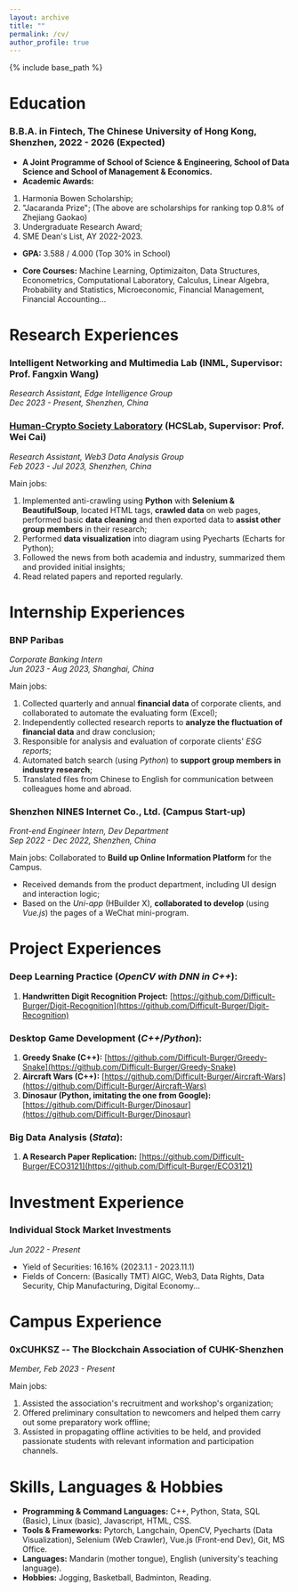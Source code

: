 ```yaml
---
layout: archive
title: ""
permalink: /cv/
author_profile: true
---
```


{% include base_path %}

Education
======
### **B.B.A. in Fintech, The Chinese University of Hong Kong, Shenzhen, 2022 - 2026 (Expected)**
* **A Joint Programme of School of Science & Engineering, School of Data Science and School of Management & Economics.**
* **Academic Awards:**
1. Harmonia Bowen Scholarship;
2. "Jacaranda Prize"; (The above are scholarships for ranking top 0.8% of Zhejiang Gaokao)
3. Undergraduate Research Award;
4. SME Dean's List, AY 2022-2023.

* **GPA:** 3.588 / 4.000 (Top 30% in School)

* **Core Courses:**
  Machine Learning, Optimizaiton, Data Structures, Econometrics, Computational Laboratory, Calculus, Linear Algebra, Probability and Statistics, Microeconomic, Financial Management, Financial Accounting...



Research Experiences 
======
### Intelligent Networking and Multimedia Lab (INML, Supervisor: Prof. Fangxin Wang)
*Research Assistant, Edge Intelligence Group*  
*Dec 2023 - Present, Shenzhen, China*

### [Human-Crypto Society Laboratory](https://hcslab.cuhk.edu.cn/) (HCSLab, Supervisor: Prof. Wei Cai)
*Research Assistant, Web3 Data Analysis Group*  
*Feb 2023 - Jul 2023, Shenzhen, China*

Main jobs:
1. Implemented anti-crawling using **Python** with **Selenium & BeautifulSoup**, located HTML tags, **crawled data** on web pages, performed basic **data cleaning** and then exported data to **assist other group members** in their research;
2. Performed **data visualization** into diagram using Pyecharts (Echarts for Python);
3. Followed the news from both academia and industry, summarized them and provided initial insights;
4. Read related papers and reported regularly.


Internship Experiences
======
### BNP Paribas
*Corporate Banking Intern*  
*Jun 2023 - Aug 2023, Shanghai, China*

Main jobs:
1. Collected quarterly and annual **financial data** of corporate clients, and collaborated to automate the evaluating form (Excel);
2. Independently collected research reports to **analyze the fluctuation of financial data** and draw conclusion;
3. Responsible for analysis and evaluation of corporate clients' *ESG reports*;
4. Automated batch search (using *Python*) to **support group members in industry research**;
5. Translated files from Chinese to English for communication between colleagues home and abroad.

### Shenzhen NINES Internet Co., Ltd. (Campus Start-up)
*Front-end Engineer Intern, Dev Department*  
*Sep 2022 - Dec 2022, Shenzhen, China*

Main jobs: Collaborated to **Build up Online Information Platform** for the Campus.
* Received demands from the product department, including UI design and interaction logic;
* Based on the *Uni-app* (HBuilder X), **collaborated to develop** (using *Vue.js*) the pages of a WeChat mini-program.


Project Experiences
======
### Deep Learning Practice (_OpenCV with DNN in C++_):

1. **Handwritten Digit Recognition Project:** [https://github.com/Difficult-Burger/Digit-Recognition](https://github.com/Difficult-Burger/Digit-Recognition)

### Desktop Game Development (_C++_/_Python_):
1. **Greedy Snake (C++):** [https://github.com/Difficult-Burger/Greedy-Snake](https://github.com/Difficult-Burger/Greedy-Snake)
2. **Aircraft Wars (C++):** [https://github.com/Difficult-Burger/Aircraft-Wars](https://github.com/Difficult-Burger/Aircraft-Wars)
3. **Dinosaur (Python, imitating the one from Google):** [https://github.com/Difficult-Burger/Dinosaur](https://github.com/Difficult-Burger/Dinosaur)

### Big Data Analysis (_Stata_):
1. **A Research Paper Replication:** [https://github.com/Difficult-Burger/ECO3121](https://github.com/Difficult-Burger/ECO3121)


Investment Experience
======
### Individual Stock Market Investments
_Jun 2022 - Present_
- Yield of Securities: 16.16% (2023.1.1 - 2023.11.1)
- Fields of Concern: (Basically TMT) AIGC, Web3, Data Rights, Data Security, Chip Manufacturing, Digital Economy...

Campus Experience
======
### 0xCUHKSZ -- The Blockchain Association of CUHK-Shenzhen
_Member, Feb 2023 - Present_

Main jobs:
1. Assisted the association's recruitment and workshop's organization;
2. Offered preliminary consultation to newcomers and helped them carry out some preparatory work offline;
3. Assisted in propagating offline activities to be held, and provided passionate students with relevant information and participation channels.

Skills, Languages & Hobbies
======
- **Programming & Command Languages:** C++, Python, Stata, SQL (Basic), Linux (basic), Javascript, HTML, CSS.
- **Tools & Frameworks:** Pytorch, Langchain, OpenCV, Pyecharts (Data Visualization), Selenium (Web Crawler), Vue.js (Front-end Dev), Git, MS Office.
- **Languages:** Mandarin (mother tongue), English (university's teaching language).
- **Hobbies:** Jogging, Basketball, Badminton, Reading.

